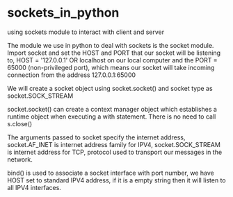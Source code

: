 # sockets_in_python
using sockets module to interact with client and server

The module we use in python to deal with sockets is the socket module. Import socket and set
the HOST and PORT that our socket will be listening to, HOST = '127.0.0.1' OR localhost on our
local computer and the PORT = 65000 (non-privileged port), which means our socket will take
incoming connection from the address 127.0.0.1:65000

We will create a socket object using socket.socket() and socket type as socket.SOCK_STREAM

socket.socket() can create a context manager object which establishes a runtime object when 
executing a with statement. There is no need to call s.close()

The arguments passed to socket specify the internet address, socket.AF_INET is internet address
family for IPV4, socket.SOCK_STREAM is internet address for TCP, protocol used to transport our 
messages in the network.

bind() is used to associate a socket interface with port number, we have HOST set to standard 
IPV4 address, if it is a empty string then it will listen to all IPV4 interfaces.